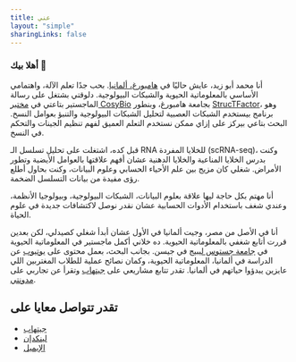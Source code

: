 ```yaml
---
title: عني
layout: "simple"
sharingLinks: false
---
```


### أهلا بيك 👋  

أنا محمد أبو زيد، عايش حاليًا في [هامبورغ، ألمانيا](https://maps.app.goo.gl/PKU9iqXVBTLBE3Yd9). بحب جدًا تعلم الآلة، واهتمامي الأساسي بالمعلوماتية الحيوية والشبكات البيولوجية. دلوقتي بشتغل على رسالة الماجستير بتاعتي في [مختبر CosyBio](https://www.cosy.bio/) بجامعة هامبورغ، وبنطور [StrucTFactor](https://apps.cosy.bio/StrucTFactor/)، وهو برنامج بيستخدم الشبكات العصبية لتحليل الشبكات البيولوجية والتنبؤ بعوامل النسخ. البحث بتاعي بيركز على إزاي ممكن نستخدم التعلم العميق لفهم تنظيم الجينات والتحكم في النسخ.  

قبل كده، اشتغلت على تحليل تسلسل الـ RNA للخلايا المفردة (scRNA-seq)، وكنت بدرس الخلايا المناعية والخلايا الدهنية عشان أفهم علاقتها بالعوامل الأيضية وتطور الأمراض. شغلي كان مزيج بين علم الأحياء الحسابي وعلوم البيانات، وكنت بحاول أطلع رؤى مفيدة من بيانات التسلسل الضخمة.  

أنا مهتم بكل حاجة ليها علاقة بعلوم البيانات، الشبكات البيولوجية، وبيولوجيا الأنظمة، وعندي شغف باستخدام الأدوات الحسابية عشان نقدر نوصل لاكتشافات جديدة في علوم الحياة.  

أنا في الأصل من مصر، وجيت ألمانيا في الأول عشان أبدأ شغلي كصيدلي، لكن بعدين قررت أتابع شغفي بالمعلوماتية الحيوية. ده خلاني أكمل ماجستير في المعلوماتية الحيوية في [جامعة جستوس ليبيج](https://www.uni-giessen.de/en/index) في جيسن. بجانب البحث، بعمل محتوى على [يوتيوب](https://www.youtube.com/@MohamedAbouzidBio) عن الدراسة في ألمانيا، المعلوماتية الحيوية، وكمان نصائح عملية للطلاب المغتربين اللي عايزين يبدؤوا حياتهم في ألمانيا. تقدر تتابع مشاريعي على [جيتهاب](https://github.com/MohamedAbouzid1) وتقرأ عن تجاربي على [مدونتي]().

## تقدر تتواصل معايا على  

- [جيتهاب](https://github.com/MohamedAbouzid1)  
- [لينكدإن](https://www.linkedin.com/in/mohamed-abouzid/)  
- [الإيميل](mailto:m.atef.abouzid@gmail.com)
